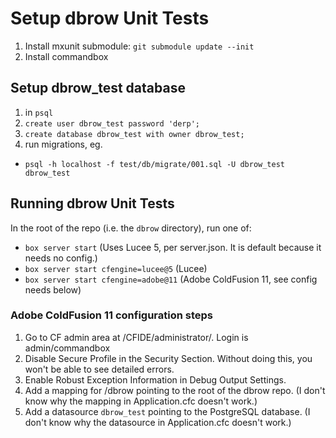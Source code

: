 Setup dbrow Unit Tests
================

1. Install mxunit submodule: `git submodule update --init`
1. Install commandbox

Setup dbrow_test database
-------------------------

1. in `psql`
  1. `create user dbrow_test password 'derp';`
  1. `create database dbrow_test with owner dbrow_test;`
1. run migrations, eg.
  * `psql -h localhost -f test/db/migrate/001.sql -U dbrow_test dbrow_test`

Running dbrow Unit Tests
-----------------------

In the root of the repo (i.e. the `dbrow` directory), run one of:

- `box server start` (Uses Lucee 5, per server.json. It is default because it needs no config.)
- `box server start cfengine=lucee@5` (Lucee)
- `box server start cfengine=adobe@11` (Adobe ColdFusion 11, see config needs below)

### Adobe ColdFusion 11 configuration steps
1. Go to CF admin area at /CFIDE/administrator/. Login is admin/commandbox
1. Disable Secure Profile in the Security Section. Without doing this, you
  won't be able to see detailed errors.
1. Enable Robust Exception Information in Debug Output Settings.
1. Add a mapping for /dbrow pointing to the root of the dbrow repo. (I don't
  know why the mapping in Application.cfc doesn't work.)
1. Add a datasource `dbrow_test` pointing to the PostgreSQL database. (I don't
  know why the datasource in Application.cfc doesn't work.)
